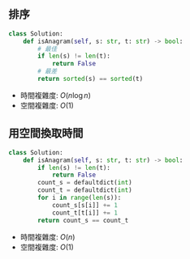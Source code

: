 ## 排序
```python
class Solution:
    def isAnagram(self, s: str, t: str) -> bool:
        # 最佳
        if len(s) != len(t):
            return False
        # 最差
        return sorted(s) == sorted(t)
```
* 時間複雜度: $O(n\log n)$
* 空間複雜度: $O(1)$
## 用空間換取時間
```python
class Solution:
    def isAnagram(self, s: str, t: str) -> bool:
        if len(s) != len(t):
            return False
        count_s = defaultdict(int)
        count_t = defaultdict(int)
        for i in range(len(s)):
            count_s[s[i]] += 1
            count_t[t[i]] += 1
        return count_s == count_t
```
* 時間複雜度: $O(n)$
* 空間複雜度: $O(1)$